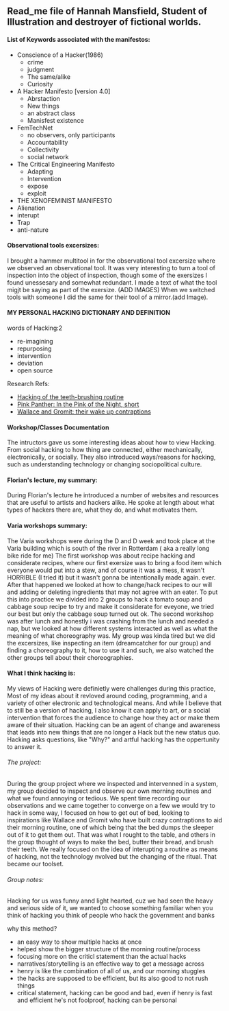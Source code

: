 
## Read_me file of Hannah Mansfield, Student of Illustration and destroyer of fictional worlds.

#### List of Keywords associated with the manifestos:
- Conscience of a Hacker(1986)
  - crime
  - judgment
  - The same/alike
  - Curiosity
- A Hacker Manifesto [version 4.0]
  - Abrstaction
  - New things
  - an abstract class
  - Manisfest existence
- FemTechNet
  - no observers, only participants
  - Accountability
  - Collectivity
  - social network
- The Critical Engineering Manifesto
  - Adapting
  - Intervention
  - expose
  - exploit
-  THE XENOFEMINIST MANIFESTO 
  - Alienation
  - interupt
  - Trap
  - anti-nature
  
  
#### Observational tools excersizes:
I brought a hammer multitool in for the observational tool excersize where we observed an observational tool. It was very interesting to turn a tool of inspection into the object of inspection, though some of the exersizes I found unessesary and somewhat redundant. I made a text of what the tool migjt be saying as part of the exersize. (ADD IMAGES) When we switched tools with someone I did the same for their tool of a mirror.(add Image).
  
#### MY PERSONAL HACKING DICTIONARY AND DEFINITION
words of Hacking:2
  - re-imagining
  - repurposing
  - intervention
  - deviation
  - open source 

Research Refs:

- [Hacking of the teeth-brushing routine](https://www.instagram.com/p/BYUVDSsjbs_/?igshid=k3k5cmweugsc)
- [Pink Panther: In the Pink of the Night, short](https://www.youtube.com/watch?v=Y3FEZJz55T0)
- [Wallace and Gromit: their wake up contraptions](https://www.youtube.com/watch?v=CCfShqv1LjE)
 

#### Workshop/Classes Documentation
The intructors gave us some interesting ideas about how to view Hacking. From social hacking to how thing are connected, either mechanically, electronically, or socially. They also introduced ways/reasons for hacking, such as understanding technology or changing sociopolitical culture.
  
 #### Florian's lecture, my summary:
During Florian's lecture he introduced a number of websites and resources that are useful to artists and hackers alike. He spoke at length about what types of hackers there are, what they do, and what motivates them.
  
#### Varia workshops summary:
The Varia workshops were during the D and D week and took place at the Varia building which is south of the river in Rotterdam ( aka a really long bike ride for me)
The first workshop was about recipe hacking and considerate recipes, where our first exersize was to bring a food item which everyone would put into a stew, and of course it was a mess, it wasn't HORRIBLE (I tried it) but it wasn't gonna be intentionally made again. ever. After that happened we looked at how to change/hack recipes to our will and adding or deleting ingredients that may not agree with an eater. To put this into practice we divided into 2 groups to hack a tomato soup and cabbage soup recipe to try and make it considerate for eveyone, we tried our best but only the cabbage soup turned out ok. 
The second workshop was after lunch and honestly i was crashing from the lunch and needed a nap, but we looked at how different systems interacted as well as what the meaning of what choreography was. My group was kinda tired but we did the excersizes, like inspecting an item (dreamcatcher for our group) and finding a choreography to it, how to use it and such, we also watched the other groups tell about their choreographies.
  
#### What I think hacking is: 
My views of Hacking were definietly were challenges during this practice, Most of my ideas about it revloved around coding, programming, and a variety of other electronic and technological means. And while I believe that to still be a version of hacking, I also know it can apply to art, or a social intervention that forces the audience to change how they act or make them aware of their situation. Hacking can be an agent of change and awareness that leads into new things that are no longer a Hack but the new status quo. Hacking asks questions, like "Why?" and artful hacking has the oppertunity to answer it.

###### The project:
During the group project where we inspected and intervenned in a system, my group decided to inspect and observe our own morning routines and what we found annoying or tedious. We spent time recording our observations and we came together to converge on a few we would try to hack in some way, I focused on how to get out of bed, looking to inspirations like Wallace and Gromit who have built crazy contraptions to aid their morning routine, one of which being that the bed dumps the sleeper out of it to get them out. That was what I rought to the table, and others in the group thought of ways to make the bed, butter their bread, and brush their teeth.
We really focused on the idea of interupting a routine as means of hacking, not the technology nvolved but the changing of the ritual. That became our toolset.

###### Group notes:
Hacking for us was funny annd light hearted, cuz we had seen the heavy and serious side of it, 
we wanted to choose something familiar
when you think of hacking you think of people who hack the government and banks

why this method?
  - an easy way to show multiple hacks at once
  - helped show the bigger structure of the morning routine/process
  - focusing more on the criticl statement than the actual hacks
  - narratives/storytelling is an effective way to get a message across
  - henry is like the combination of all of us, and our morning stuggles
  - the hacks are supposed to be efficient, but its also good to not rush things
  - critical statement, hacking can be good and bad, even if henry is fast and efficient he's not foolproof, hacking can be personal

